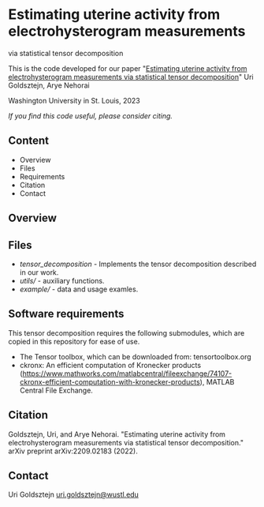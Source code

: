 # Estimating uterine activity from electrohysterogram measurements
via statistical tensor decomposition

This is the code developed for our paper "[Estimating uterine activity from electrohysterogram measurements
via statistical tensor decomposition]()"
Uri Goldsztejn, Arye Nehorai

Washington University in St. Louis, 2023

*If you find this code useful, please consider citing.*

## Content
* Overview
* Files
* Requirements
* Citation
* Contact

## Overview



## Files

* *tensor_decomposition* - Implements the tensor decomposition described in our work.
* *utils/* - auxiliary functions.
* *example/* - data and usage examles.

## Software requirements

This tensor decomposition requires the following submodules, which are copied in this repository for ease of use.
* The Tensor toolbox, which can be downloaded from: tensortoolbox.org
* ckronx: An efficient computation of Kronecker products (https://www.mathworks.com/matlabcentral/fileexchange/74107-ckronx-efficient-computation-with-kronecker-products), MATLAB Central File Exchange.


## Citation

Goldsztejn, Uri, and Arye Nehorai. "Estimating uterine activity from electrohysterogram measurements via statistical tensor decomposition." arXiv preprint arXiv:2209.02183 (2022).

## Contact
Uri Goldsztejn
uri.goldsztejn@wustl.edu
